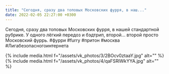 ```yaml
---
title: "Сегодня, сразу два топовых Московских фурря, в наш..."
date: 2022-02-05 22:27:00 +0300
---
```


Сегодня, сразу два топовых Московских фурря, в нашей стандартной рубрике. У одного лёгкий передоз и бэдтрип, второй... второй просто Московский фуррь.
#фурри #furry #притон #москва #Лигабезопасногоинтернета


{% include media.html f="/assets/vk_photos/3/2BOcv0ztaaY.jpg" alt="" %}
{% include media.html f="/assets/vk_photos/4/qaFSRlWkYYA.jpg" alt="" %}
